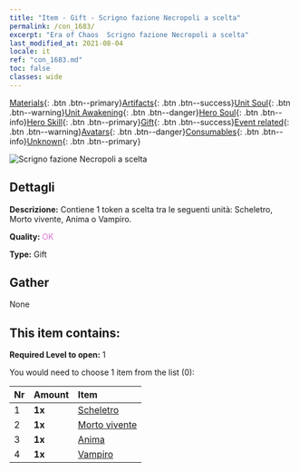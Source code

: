 ```yaml
---
title: "Item - Gift - Scrigno fazione Necropoli a scelta"
permalink: /con_1683/
excerpt: "Era of Chaos  Scrigno fazione Necropoli a scelta"
last_modified_at: 2021-08-04
locale: it
ref: "con_1683.md"
toc: false
classes: wide
---
```

 [Materials](/ItemsIT/){: .btn .btn--primary}[Artifacts](/ItemsIT/Artifacts/){: .btn .btn--success}[Unit Soul](/ItemsIT/UnitSoul/){: .btn .btn--warning}[Unit Awakening](/ItemsIT/UnitAwakening/){: .btn .btn--danger}[Hero Soul](/ItemsIT/HeroSoul/){: .btn .btn--info}[Hero Skill](/ItemsIT/HeroSkill/){: .btn .btn--primary}[Gift](/ItemsIT/Gift/){: .btn .btn--success}[Event related](/ItemsIT/Events/){: .btn .btn--warning}[Avatars](/ItemsIT/Avatars/){: .btn .btn--danger}[Consumables](/ItemsIT/Consumables/){: .btn .btn--info}[Unknown](/ItemsIT/Unknown/){: .btn .btn--primary}

 ![Scrigno fazione Necropoli a scelta](/images/t/i_907282.png)

## Dettagli
 **Descrizione:** Contiene 1 token a scelta tra le seguenti unità: Scheletro, Morto vivente, Anima o Vampiro.

 **Quality:** <span style="color: #DA70D6">OK</span>

 **Type:** Gift

## Gather

  None

## This item contains:

 **Required Level to open:** 1

 You would need to choose 1 item from the list (0):

  | Nr | Amount |     Item    |
  |:---|:-------|:------------|
  | 1 |  **1x** | [Scheletro](/ItemsIT/unt_208/) |  | 
  | 2 |  **1x** | [Morto vivente](/ItemsIT/unt_209/) |  | 
  | 3 |  **1x** | [Anima](/ItemsIT/unt_210/) |  | 
  | 4 |  **1x** | [Vampiro](/ItemsIT/unt_211/) |  | 
